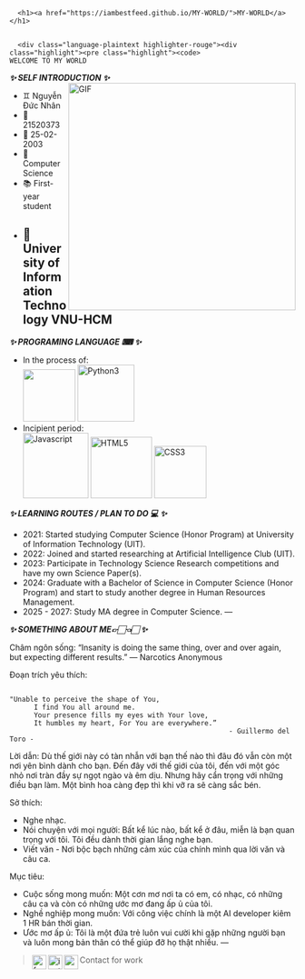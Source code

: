 <html lang="en-US">
  <head>
    <meta charset="UTF-8">
    <meta http-equiv="X-UA-Compatible" content="IE=edge">
    <meta name="viewport" content="width=device-width, initial-scale=1">
<title>MY-WORLD</title>
<meta name="generator" content="Jekyll v3.9.0" />
<meta property="og:title" content="MY-WORLD" />
<meta property="og:locale" content="vi" />
<link rel="canonical" href="https://iambestfeed.github.io/MY-WORLD/" />
<meta property="og:url" content="https://iambestfeed.github.io/MY-WORLD/" />
<meta property="og:site_name" content="MY-WORLD" />
<meta name="twitter:card" content="summary" />
<meta property="twitter:title" content="MY-WORLD" />
<script type="application/ld+json">
{"url":"https://iambestfeed.github.io/MY-WORLD/","@type":"WebSite","headline":"MY-WORLD","name":"MY-WORLD","@context":"https://schema.org"}</script>

  </head>
  <body>
    <div class="container-lg px-3 my-5 markdown-body">
      
      <h1><a href="https://iambestfeed.github.io/MY-WORLD/">MY-WORLD</a></h1>
      

      <div class="language-plaintext highlighter-rouge"><div class="highlight"><pre class="highlight"><code>                                                      WELCOME TO MY WORLD 
</code></pre></div></div>

<p><strong><em>✨ SELF INTRODUCTION ✨</em></strong>
  <img align="right" width="400px" hight="600px" alt="GIF" src="https://i.pinimg.com/originals/45/84/a1/4584a1e592966241fa9849fdd194f5bd.gif" /></p>
<ul>
  <li>♊ Nguyễn Đức Nhân</li>
  <li>🎰 21520373</li>
  <li>📅 25-02-2003</li>
  <li>📖 Computer Science</li>
  <li>📚 First-year student</li>
  <li>
    <h2 id="-university-of-information-technology-vnu-hcm">🏫 University of Information Technology VNU-HCM</h2>
  </li>
</ul>

<p><strong><em>✨ PROGRAMING LANGUAGE ⌨ ✨</em></strong></p>
<ul>
  <li>In the process of: <br />
<img width="92px" src="https://i.ibb.co/cD7rgYW/readme-logo-C.png" border="0" />
<img width="100px" src="https://i.ibb.co/MDHTKhG/Python3.png" alt="Python3" border="0" /></li>
  <li>Incipient period: <br />
<img width="115px" src="https://i.ibb.co/LCd3gKM/Javascript.png" alt="Javascript" border="0" />
<img width="108px" src="https://i.ibb.co/Gs13k6v/HTML5.png" alt="HTML5" border="0" />
<img width="92px" src="https://i.ibb.co/WWjW9Xm/CSS3.png" alt="CSS3" border="0" />
</li>
</ul>

<p><strong><em>✨ LEARNING ROUTES / PLAN TO DO 💻 ✨</em></strong>
<ul>
  <li>2021: Started studying Computer Science (Honor Program) at University of Information Technology (UIT).</li>
  <li>2022: Joined and started researching at Artificial Intelligence Club (UIT).</li>
  <li>2023: Participate in Technology Science Research competitions and have my own Science Paper(s).</li>
  <li>2024: Graduate with a Bachelor of Science in Computer Science (Honor Program) and start to study another degree in Human Resources Management.</li>
  <li>2025 - 2027: Study MA degree in Computer Science.
 —</li>
</ul>

<p><strong><em>✨ SOMETHING ABOUT ME👉🏻👈🏻 ✨</em></strong></p>

<p>Châm ngôn sống: “Insanity is doing the same thing, over and over again, but expecting different results.” — Narcotics Anonymous</p>

<p>Đoạn trích yêu thích:</p>
<div class="language-bash highlighter-rouge"><div class="highlight"><pre class="highlight"><code>      
<span class="s2">"Unable to perceive the shape of You, 
      I find You all around me.  
      Your presence fills my eyes with Your love,  
      It humbles my heart, For You are everywhere.” 
                                                      - Guillermo del Toro -
</span></code></pre></div></div>

<p>Lời dẫn: Dù thế giới này có tàn nhẫn với bạn thế nào thì đâu đó vẫn còn một nơi yên bình dành cho bạn. Đến đây với thế giới của tôi, đến với một góc nhỏ nơi tràn đầy sự ngọt ngào và êm dịu. Nhưng hãy cẩn trọng với những điều bạn làm. Một bình hoa càng đẹp thì khi vỡ ra sẽ càng sắc bén.</p>

<p>Sở thích:</p>
<ul>
  <li>Nghe nhạc.</li>
  <li>Nói chuyện với mọi người: Bất kể lúc nào, bất kể ở đâu, miễn là bạn quan trọng với tôi. Tôi đều dành thời gian lắng nghe bạn.</li>
  <li>Viết văn - Nơi bộc bạch những cảm xúc của chính mình qua lời văn và câu ca.</li>
</ul>

<p>Mục tiêu:</p>
<ul>
  <li>Cuộc sống mong muốn: Một cơn mơ nơi ta có em, có nhạc, có những câu ca và còn có những ước mơ đang ấp ủ của tôi.</li>
  <li>Nghề nghiệp mong muốn: Với công việc chính là một AI developer kiêm 1 HR bán thời gian.</li>
  <li>Ước mơ ấp ủ: Tôi là một đứa trẻ luôn vui cười khi gặp những người bạn và luôn mong bản thân có thể giúp đỡ họ thật nhiều.
 —</li>
</ul>

<blockquote>
  <p>Contact for work
<a href="https://www.facebook.com/Amonnnnnn1/">
  <img align="left" alt="facebook" width="25px" src="https://img.icons8.com/fluency/240/000000/facebook-new.png" />
</a>
<a href="https://www.instagram.com/rua_2502/">
  <img align="left" alt="instagram" width="25px" src="https://img.icons8.com/fluency/240/000000/instagram-new.png" />
</a>
<a href="21520373@gm.uit.edu.vn">
  <img align="left" alt="gmail" width="25px" src="https://img.icons8.com/color/240/000000/gmail-new.png" />
</a></p>
</blockquote>
  </body>
</html>
